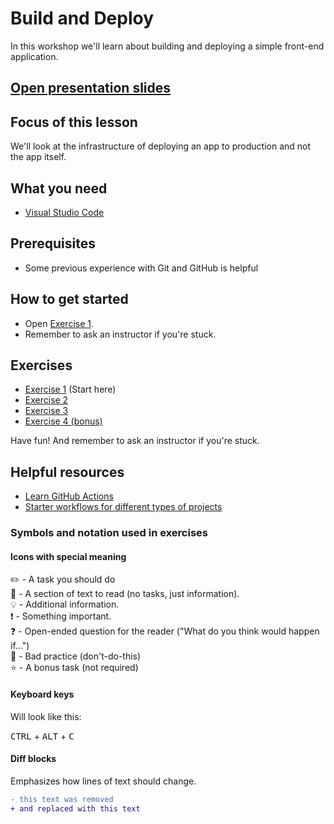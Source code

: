 # Build and Deploy

In this workshop we'll learn about building and deploying a simple front-end application.

## [Open presentation slides](https://docs.google.com/presentation/d/1JctjIoqye6FUOaRBHAT3rs3_ZM3Pq7VUACKUnNvklYA/edit?usp=sharing)

## Focus of this lesson

We'll look at the infrastructure of deploying an app to production and not the app itself.

## What you need

* [Visual Studio Code](https://code.visualstudio.com)

## Prerequisites

* Some previous experience with Git and GitHub is helpful

## How to get started

* Open [Exercise 1](./exercise-1/README.md/).
* Remember to ask an instructor if you're stuck.

## Exercises

* [Exercise 1](./exercise-1/README.md) (Start here)
* [Exercise 2](./exercise-2/README.md)
* [Exercise 3](./exercise-3/README.md)
* [Exercise 4 (bonus)](./exercise-5/README.md)

Have fun! And remember to ask an instructor if you're stuck.

## Helpful resources

* [Learn GitHub Actions](https://docs.github.com/en/actions/learn-github-actions)
* [Starter workflows for different types of projects](https://github.com/actions/starter-workflows/tree/main/ci)

### Symbols and notation used in exercises

#### Icons with special meaning

:pencil2: - A task you should do  
:book: - A section of text to read (no tasks, just information).  
:bulb: - Additional information.  
:exclamation: - Something important.  
:question: - Open-ended question for the reader ("What do you think would happen if...")  
:poop: - Bad practice (don't-do-this)  
:star: - A bonus task (not required)  

#### Keyboard keys

Will look like this:

<kbd>CTRL</kbd> + <kbd>ALT</kbd> + <kbd>C</kbd>

#### Diff blocks

Emphasizes how lines of text should change.

```diff
- this text was removed
+ and replaced with this text
```
